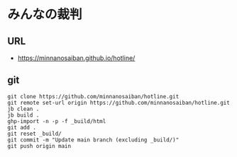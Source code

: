 # みんなの裁判

## URL
  - https://minnanosaiban.github.io/hotline/

## git

```
git clone https://github.com/minnanosaiban/hotline.git
git remote set-url origin https://github.com/minnanosaiban/hotline.git
jb clean .
jb build .
ghp-import -n -p -f _build/html
git add .
git reset _build/
git commit -m "Update main branch (excluding _build/)"
git push origin main
```


